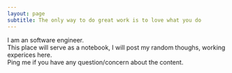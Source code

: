 ```yaml
---
layout: page
subtitle: The only way to do great work is to love what you do
---
```

I am an software engineer.<br/>
This place will serve as a notebook, I will post my random thoughs, working experices here.<br/>
Ping me if you have any question/concern about the content.<br/>
